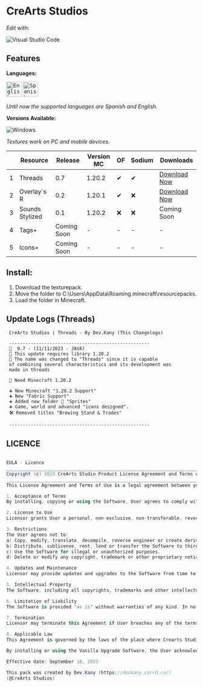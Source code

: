 # CreArts Studios

*Edit with:*

![Visual Studio Code](https://img.shields.io/badge/VSCODE-0078d7.svg?style=for-the-badge&logo=visual-studio-code&logoColor=white)

## Features

**Languages:**

<kbd>[<img title="English" alt="English" src="https://crearts-community.github.io/Assets/languages/english.png" width="40">](/readme.md)</kbd>
  <kbd>[<img title="Spanish" alt="Spanish" src="https://crearts-community.github.io/Assets/languages/spanish.png" width="40">](/.github/docs/translations/readme/spanish.md)</kbd>
  
_Until now the supported languages are Spanish and English._


**Versions Available:**

  ![Windows](https://img.shields.io/badge/Windows-0078D6?style=for-the-badge&logo=windows&logoColor=white)

_Textures work on PC and mobile devices._

|   | Resource | Release | Version MC | OF | Sodium| Downloads|
| - | - | - | - | - | - | - |
| 1 |  Threads | 0.7 | 1.20.2 | ✔ | ✔ |[Download Now](https://github.com/CorellanStoma/CreArts-Obsidian/archive/refs/heads/master.zip) |
| 2 |  Overlay`s R | 0.2| 1.20.1 | ✔ | ❌ | [Download Now](https://github.com/CorellanStoma/CreArts-Obsidian/archive/refs/heads/master.zip) |
| 3 |  Sounds Stylized | 0.1 | 1.20.2 | ❌ |  ❌ | Coming Soon |
| 4 |  Tags+ | Coming Soon | - | - | - | - |
| 5 |  Icons+ | Coming Soon | - | - |  - | - |

## Install:
1. Download the texturepack.
2. Move the folder to C:\Users\AppData\Roaming\.minecraft\resourcepacks.
3. Load the folder in Minecraft.

## Update Logs (Threads)

```golang
 CreArts Studios | Threads - By Dev.Kany (This Changelogs)

 ----------------------------------------------------
 🧪  0.7 - (11/11/2023 - JAVA)
 📰 This update requires library 1.20.2
 📰 The name was changed to "Threads" since it is capable
 of combining several characteristics and its development was
 made in threads

 🧰 Need Minecraft 1.20.2

 ➕ New Minecraft "1.20.2 Support"
 ➕ New "Fabric Support"
 ➕ Added new folder 📂 "Sprites"
 ➕ Game, world and advanced "icons designed".
 🛠️ Removed titles "Brewing Stand & Trades"

 ----------------------------------------------------
```


## LICENCE

```c#

EULA - Licence
____________________________________________________________________________________________________
Copyright (c) 2023 CreArts Studio Product License Agreement and Terms of Use - Version "Build 20"
____________________________________________________________________________________________________
This License Agreement and Terms of Use is a legal agreement between you and CreArts Studios for the use of the Vanilla Threads software in its "Build 20" version and any related documentation.

1. Acceptance of Terms
By installing, copying or using the Software, User agrees to comply with the terms and conditions set forth in this Agreement. If you do not agree to these terms, do not use the Software.

2. License to Use
Licensor grants User a personal, non-exclusive, non-transferable, revocable license to use the Vanilla Threads Texture Pack on a single device, subject to the terms and conditions of this Agreement.

3. Restrictions
The User agrees not to:
a) Copy, modify, translate, decompile, reverse engineer or create derivative works based on the Software.
b) Distribute, sublicense, rent, lend or transfer the Software to third parties.
c) Use the Software for illegal or unauthorized purposes.
d) Delete or modify any copyright, trademark or other proprietary notice from the Software.

4. Updates and Maintenance
Licensor may provide updates and upgrades to the Software from time to time. These updates may include new features, bug fixes, and security improvements. The User agrees to receive these updates as part of the license granted in this Agreement.

5. Intellectual Property
The Software, including all copyrights, trademarks and other intellectual property rights, are the exclusive property of Crearts Studios.

6. Limitation of Liability
The Software is provided "as is" without warranties of any kind. In no event shall Licensor be liable for any direct, indirect, incidental, special, exemplary or consequential damages arising from the use or inability to use the Software.

7. Termination
Licensor may terminate this Agreement if User breaches any of the terms and conditions. In the event of termination, the User must stop using the Software and destroy all copies in his or her possession.

8. Applicable Law
This Agreement is governed by the laws of the place where Crearts Studios is located, without regard to its conflicts of law principles.

By installing or using the Vanilla Upgrade Software, the User acknowledges having read and understood this Agreement, and agrees to comply with its terms and conditions. If you have any questions or concerns about this Agreement, please contact Crearts Studios at the address provided in the Software documentation.

Effective date: September 18, 2023

This pack was created by Dev.Kany (https://devkany.carrd.co/)
(@CreArts Studios)
```

